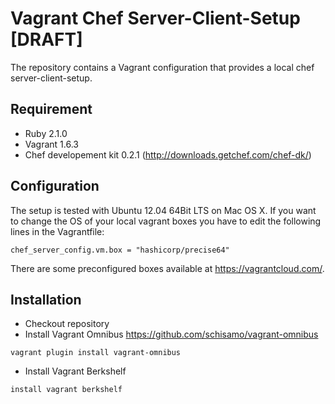 # Vagrant Chef Server-Client-Setup [DRAFT]

The repository contains a Vagrant configuration that provides a local chef server-client-setup.

## Requirement

* Ruby 2.1.0
* Vagrant 1.6.3
* Chef developement kit 0.2.1 (http://downloads.getchef.com/chef-dk/)


## Configuration

The setup is tested with Ubuntu 12.04 64Bit LTS on Mac OS X.
If you want to change the OS of your local vagrant boxes you have to edit the following lines in the Vagrantfile:
```
chef_server_config.vm.box = "hashicorp/precise64"
```

There are some preconfigured boxes available at https://vagrantcloud.com/.

## Installation

* Checkout repository
* Install Vagrant Omnibus https://github.com/schisamo/vagrant-omnibus
```
vagrant plugin install vagrant-omnibus
```
* Install Vagrant Berkshelf
```
install vagrant berkshelf
```
